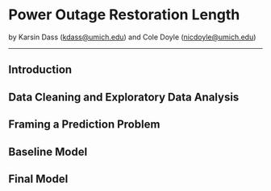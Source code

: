 # Power Outage Restoration Length
by Karsin Dass (kdass@umich.edu) and Cole Doyle (nicdoyle@umich.edu)

---

## Introduction

## Data Cleaning and Exploratory Data Analysis 

## Framing a Prediction Problem

## Baseline Model

## Final Model



